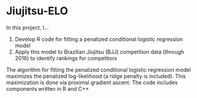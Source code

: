 # Jiujitsu-ELO

In this project, I...
1) Develop R code for fitting a penalized conditional logistic regression model
2) Apply this model to Brazilian Jiujitsu (BJJ) competition data (through 2016) to identify rankings for competitors

The algorithm for fitting the penalized conditional logistic regression model maximizes the penalized log-likelihood (a ridge penalty is included). This maximization is done via proximal gradient ascent. The code includes components written in R and C++
